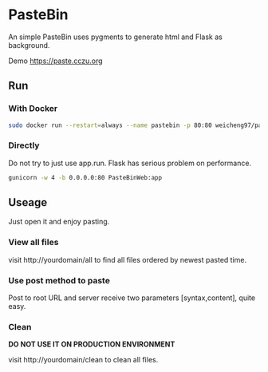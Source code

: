 # PasteBin

An simple PasteBin uses pygments to generate html and Flask as background.

Demo https://paste.cczu.org

## Run

### With Docker

```sh
sudo docker run --restart=always --name pastebin -p 80:80 weicheng97/pastebin:2.0
```

### Directly

Do not try to just use app.run. Flask has serious problem on performance.

```sh
gunicorn -w 4 -b 0.0.0.0:80 PasteBinWeb:app
```

## Useage

Just open it and enjoy pasting.

### View all files

visit http://yourdomain/all to find all files ordered by newest pasted time.

### Use post method to paste

Post to root URL and server receive two parameters [syntax,content], quite easy.

### Clean

**DO NOT USE IT ON PRODUCTION ENVIRONMENT**

visit http://yourdomain/clean to clean all files.
